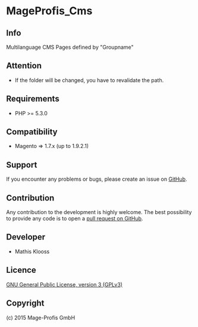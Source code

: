 MageProfis_Cms
===================

Info
-----------
Multilanguage CMS Pages defined by "Groupname"

Attention
------------
- If the folder will be changed, you have to revalidate the path.

Requirements
------------
- PHP >= 5.3.0

Compatibility
-------------
- Magento => 1.7.x (up to 1.9.2.1)

Support
-------
If you encounter any problems or bugs, please create an issue on [GitHub](https://github.com/mageprofis/MageProfis_Cms/issues).

Contribution
------------
Any contribution to the development is highly welcome. The best possibility to provide any code is to open a [pull request on GitHub](https://help.github.com/articles/using-pull-requests).

Developer
---------
* Mathis Klooss

Licence
-------
[GNU General Public License, version 3 (GPLv3)](http://opensource.org/licenses/gpl-3.0)

Copyright
---------
(c) 2015 Mage-Profis GmbH